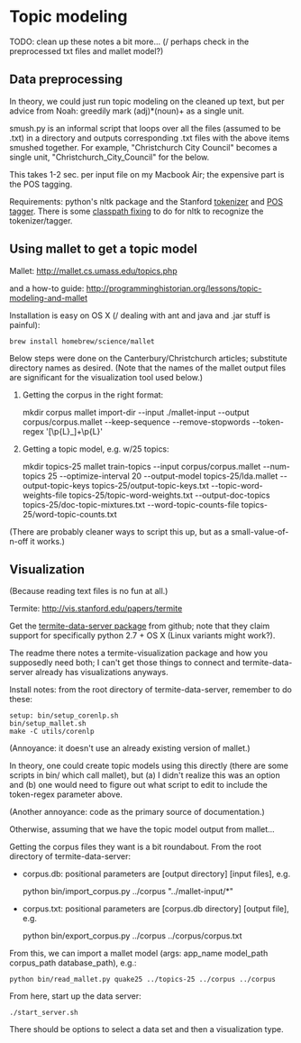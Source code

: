 Topic modeling
==============

TODO: clean up these notes a bit more... (/ perhaps check in the preprocessed txt files and mallet model?)

Data preprocessing
------------------

In theory, we could just run topic modeling on the cleaned up text, but per advice from Noah: greedily mark (adj)\*(noun)+ as a single unit.

smush.py is an informal script that loops over all the files (assumed to be .txt) in a directory and outputs corresponding .txt files with the above items smushed together. For example, "Christchurch City Council" becomes a single unit, "Christchurch\_City\_Council" for the below.

This takes 1-2 sec. per input file on my Macbook Air; the expensive part is the POS tagging.

Requirements: python's nltk package and the Stanford [tokenizer](http://nlp.stanford.edu/software/tokenizer.shtml) and [POS tagger](http://nlp.stanford.edu/software/tagger.shtml). There is some [classpath fixing](https://github.com/nltk/nltk/wiki/Installing-Third-Party-Software#stanford-tagger-ner-tokenizer-and-parser) to do for nltk to recognize the tokenizer/tagger.


Using mallet to get a topic model
---------------------------------

Mallet: <http://mallet.cs.umass.edu/topics.php>

and a how-to guide: <http://programminghistorian.org/lessons/topic-modeling-and-mallet>

Installation is easy on OS X (/ dealing with ant and java and .jar stuff is painful):

    brew install homebrew/science/mallet

Below steps were done on the Canterbury/Christchurch articles; substitute directory names as desired. (Note that the names of the mallet output files are significant for the visualization tool used below.)

1. Getting the corpus in the right format:

    mkdir corpus
    mallet import-dir --input ./mallet-input --output corpus/corpus.mallet --keep-sequence --remove-stopwords --token-regex '[\p{L}_]+\p{L}'

2. Getting a topic model, e.g. w/25 topics:

    mkdir topics-25
    mallet train-topics --input corpus/corpus.mallet --num-topics 25 --optimize-interval 20 --output-model topics-25/lda.mallet --output-topic-keys topics-25/output-topic-keys.txt --topic-word-weights-file topics-25/topic-word-weights.txt --output-doc-topics topics-25/doc-topic-mixtures.txt --word-topic-counts-file topics-25/word-topic-counts.txt

(There are probably cleaner ways to script this up, but as a small-value-of-n-off it works.)

Visualization
-------------

(Because reading text files is no fun at all.)

Termite: <http://vis.stanford.edu/papers/termite>

Get the [termite-data-server package](https://github.com/uwdata/termite-data-server) from github; note that they claim support for specifically python 2.7 + OS X (Linux variants might work?).

The readme there notes a termite-visualization package and how you supposedly need both; I can't get those things to connect and termite-data-server already has visualizations anyways.

Install notes: from the root directory of termite-data-server, remember to do these:

    setup: bin/setup_corenlp.sh
    bin/setup_mallet.sh
    make -C utils/corenlp

(Annoyance: it doesn't use an already existing version of mallet.)

In theory, one could create topic models using this directly (there are some scripts in bin/ which call mallet), but (a) I didn't realize this was an option and (b) one would need to figure out what script to edit to include the token-regex parameter above.

(Another annoyance: code as the primary source of documentation.)

Otherwise, assuming that we have the topic model output from mallet...

Getting the corpus files they want is a bit roundabout. From the root directory of termite-data-server:

* corpus.db: positional parameters are \[output directory\] \[input files\], e.g.

    python bin/import_corpus.py ../corpus "../mallet-input/*"

* corpus.txt:  positional parameters are \[corpus.db directory\] \[output file\], e.g.

    python bin/export_corpus.py ../corpus ../corpus/corpus.txt

From this, we can import a mallet model (args: app\_name model\_path corpus\_path database\_path), e.g.:

    python bin/read_mallet.py quake25 ../topics-25 ../corpus ../corpus

From here, start up the data server:

    ./start_server.sh

There should be options to select a data set and then a visualization type.
